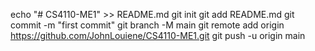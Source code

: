 echo "# CS4110-ME1" >> README.md
git init
git add README.md
git commit -m "first commit"
git branch -M main
git remote add origin https://github.com/JohnLouiene/CS4110-ME1.git
git push -u origin main
